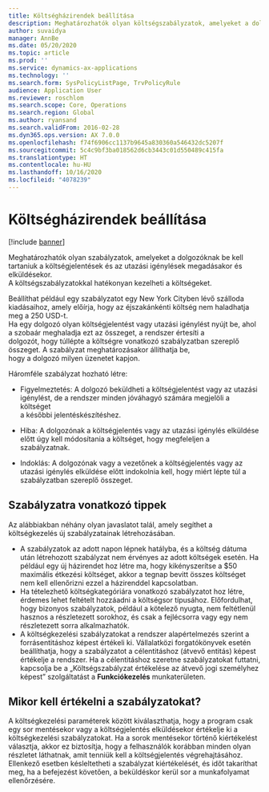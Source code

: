 ```yaml
---
title: Költségházirendek beállítása
description: Meghatározhatók olyan költségszabályzatok, amelyeket a dolgozóknak be kell tartaniuk a költségjelentések és az utazási igénylések megadásakor és elküldésekor a Microsoft Dynamics 365 Finance szolgáltatásban.
author: suvaidya
manager: AnnBe
ms.date: 05/20/2020
ms.topic: article
ms.prod: ''
ms.service: dynamics-ax-applications
ms.technology: ''
ms.search.form: SysPolicyListPage, TrvPolicyRule
audience: Application User
ms.reviewer: roschlom
ms.search.scope: Core, Operations
ms.search.region: Global
ms.author: ryansand
ms.search.validFrom: 2016-02-28
ms.dyn365.ops.version: AX 7.0.0
ms.openlocfilehash: f74f6906cc1137b9645a830360a546432dc5207f
ms.sourcegitcommit: 5c4c9bf3ba018562d6cb3443c01d550489c415fa
ms.translationtype: HT
ms.contentlocale: hu-HU
ms.lasthandoff: 10/16/2020
ms.locfileid: "4078239"
---
```

# <a name="set-up-expense-policies"></a>Költségházirendek beállítása

[!include [banner](../includes/banner.md)]

Meghatározhatók olyan szabályzatok, amelyeket a dolgozóknak be kell tartaniuk a költségjelentések és az utazási igénylések megadásakor és elküldésekor.         
A költségszabályzatokkal hatékonyan kezelheti a költségeket.         

Beállíthat például egy szabályzatot egy New York Cityben lévő szálloda kiadásaihoz, amely előírja, hogy az éjszakánkénti költség nem haladhatja meg a 250 USD-t.       
Ha egy dolgozó olyan költségjelentést vagy utazási igénylést nyújt be, ahol a szobaár meghaladja ezt az összeget, a rendszer értesíti a        
dolgozót, hogy túllépte a költségre vonatkozó szabályzatban szereplő összeget. A szabályzat meghatározásakor állíthatja be,        
hogy a dolgozó milyen üzenetet kapjon.      
        
Háromféle szabályzat hozható létre:         
        
- Figyelmeztetés: A dolgozó beküldheti a költségjelentést vagy az utazási igénylést, de a rendszer minden jóváhagyó számára megjelöli a költséget        
  a későbbi jelentéskészítéshez.        

- Hiba: A dolgozónak a költségjelentés vagy az utazási igénylés elküldése előtt úgy kell módosítania a költséget, hogy megfeleljen a szabályzatnak.       
 
 - Indoklás: A dolgozónak vagy a vezetőnek a költségjelentés vagy az utazási igénylés elküldése előtt indokolnia kell, hogy miért lépte túl a szabályzatban szereplő összeget.        

## <a name="policy-tips"></a>Szabályzatra vonatkozó tippek
Az alábbiakban néhány olyan javaslatot talál, amely segíthet a költségkezelés új szabályzatainak létrehozásában. 
* A szabályzatok az adott napon lépnek hatályba, és a költség dátuma után létrehozott szabályzat nem érvényes az adott költségek esetén. Ha például egy új házirendet hoz létre ma, hogy kikényszerítse a $50 maximális étkezési költséget, akkor a tegnap bevitt összes költséget nem kell ellenőrizni ezzel a házirenddel kapcsolatban.
* Ha tételezhető költségkategóriára vonatkozó szabályzatot hoz létre, érdemes lehet feltételt hozzáadni a költségsor típusához. Előfordulhat, hogy bizonyos szabályzatok, például a kötelező nyugta, nem feltétlenül hasznos a részletezett sorokhoz, és csak a fejlécsorra vagy egy nem részletezett sorra alkalmazhatók. 
* A költségkezelési szabályzatokat a rendszer alapértelmezés szerint a forrásentitáshoz képest értékeli ki. Vállalatközi forgatókönyvek esetén beállíthatja, hogy a szabályzatot a célentitáshoz (átvevő entitás) képest értékelje a rendszer. Ha a célentitáshoz szeretne szabályzatokat futtatni, kapcsolja be a „Költségszabályzat értékelése az átvevő jogi személyhez képest” szolgáltatást a **Funkciókezelés** munkaterületen.

## <a name="when-to-evaluate-policies"></a>Mikor kell értékelni a szabályzatokat?

A költségkezelési paraméterek között kiválaszthatja, hogy a program csak egy sor mentésekor vagy a költségjelentés elküldésekor értékelje ki a költségkezelési szabályzatokat. Ha a sorok mentésekor történő kiértékelést választja, akkor ez biztosítja, hogy a felhasználók korábban minden olyan részletet láthatnak, amit tenniük kell a költségjelentés végrehajtásához. Ellenkező esetben késleltetheti a szabályzat kiértékelését, és időt takaríthat meg, ha a befejezést követően, a beküldéskor kerül sor a munkafolyamat ellenőrzésére.
